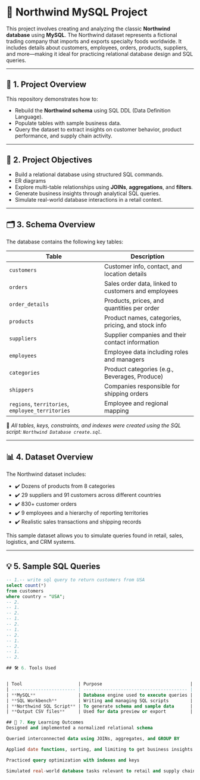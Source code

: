 # 🛒 Northwind MySQL Project

This project involves creating and analyzing the classic **Northwind database** using **MySQL**. The Northwind dataset represents a fictional trading company that imports and exports specialty foods worldwide. It includes details about customers, employees, orders, products, suppliers, and more—making it ideal for practicing relational database design and SQL queries.

---

## 📌 1. Project Overview

This repository demonstrates how to:
- Rebuild the **Northwind schema** using SQL DDL (Data Definition Language).
- Populate tables with sample business data.
- Query the dataset to extract insights on customer behavior, product performance, and supply chain activity.

---

## 🎯 2. Project Objectives

- Build a relational database using structured SQL commands.
- ER diagrams
- Explore multi-table relationships using **JOINs**, **aggregations**, and **filters**.
- Generate business insights through analytical SQL queries.
- Simulate real-world database interactions in a retail context.

---

## 🗂 3. Schema Overview

The database contains the following key tables:

| Table                | Description                                             |
|---------------------|---------------------------------------------------------|
| `customers`          | Customer info, contact, and location details           |
| `orders`             | Sales order data, linked to customers and employees    |
| `order_details`      | Products, prices, and quantities per order             |
| `products`           | Product names, categories, pricing, and stock info     |
| `suppliers`          | Supplier companies and their contact information       |
| `employees`          | Employee data including roles and managers             |
| `categories`         | Product categories (e.g., Beverages, Produce)          |
| `shippers`           | Companies responsible for shipping orders              |
| `regions`, `territories`, `employee_territories` | Employee and regional mapping |

📄 *All tables, keys, constraints, and indexes were created using the SQL script: `Northwind Database create.sql`.*

---

## 📊 4. Dataset Overview

The Northwind dataset includes:

- ✔️ Dozens of products from 8 categories
- ✔️ 29 suppliers and 91 customers across different countries
- ✔️ 830+ customer orders
- ✔️ 9 employees and a hierarchy of reporting territories
- ✔️ Realistic sales transactions and shipping records

This sample dataset allows you to simulate queries found in retail, sales, logistics, and CRM systems.

---

## 💡 5. Sample SQL Queries

```sql
-- 1.-- write sql query to return customers from USA
select count(*)
from customers
where country = "USA";
-- 2.
-- 1.
-- 2.
-- 1.
-- 2.
-- 1.
-- 2.
-- 1.
-- 2.
-- 1.
-- 2.

## 🛠 6. Tools Used


| Tool                     | Purpose                                 |
| ------------------------ | --------------------------------------- |
| **MySQL**                | Database engine used to execute queries |
| **SQL Workbench**        | Writing and managing SQL scripts        |
| **Northwind SQL Script** | To generate schema and sample data      |
| **Output CSV files**     | Used for data preview or export         |

## 🧠 7. Key Learning Outcomes
Designed and implemented a normalized relational schema

Queried interconnected data using JOINs, aggregates, and GROUP BY

Applied date functions, sorting, and limiting to get business insights

Practiced query optimization with indexes and keys

Simulated real-world database tasks relevant to retail and supply chain domains
